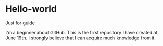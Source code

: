 # Hello-world
Just for guide

I'm a beginner about GitHub. 
This is the first repository I have created at June 19th. 
I strongly believe that I can acquire much knowledge from it.
